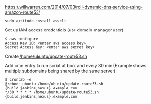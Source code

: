 https://willwarren.com/2014/07/03/roll-dynamic-dns-service-using-amazon-route53/

    sudo aptitude install awscli

Set up IAM access credentials (use domain-manager user)
    
    $ aws configure
    Access Key ID: <enter aws access key> 
    Secret Access Key: <enter aws secret key> 

Create [/home/ubuntu/update-route53.sh](scripts/update_route_53.sh)

Add cron entry to run script at boot and every 30 min (Example shows multiple subdomains being shared by the same server)
    
    $ crontab -e
    @reboot ubuntu /home/ubuntu/update-route53.sh {build,jenkins,nexus}.example.com
    */30 * * * * /home/ubuntu/update-route53.sh {build,jenkins,nexus}.example.com



